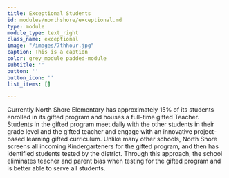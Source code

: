 ```yaml
---
title: Exceptional Students
id: modules/northshore/exceptional.md
type: module
module_type: text_right
class_name: exceptional
image: "/images/7thhour.jpg"
caption: This is a caption
color: grey_module padded-module
subtitle: ''
button: ''
button_icon: ''
list_items: []

---
```

Currently North Shore Elementary has approximately 15% of its students enrolled in its gifted program and houses a full-time gifted Teacher.  Students in the gifted program meet daily with the other students in their grade level and the gifted teacher and engage with an innovative project-based learning gifted curriculum. Unlike many other schools, North Shore screens all incoming Kindergarteners for the gifted program, and then has identified students tested by the district.  Through this approach, the school eliminates teacher and parent bias when testing for the gifted program and is better able to serve all students.